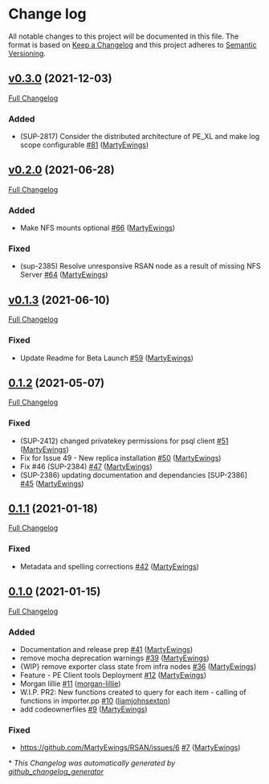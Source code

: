 # Change log

All notable changes to this project will be documented in this file. The format is based on [Keep a Changelog](http://keepachangelog.com/en/1.0.0/) and this project adheres to [Semantic Versioning](http://semver.org).

## [v0.3.0](https://github.com/puppetlabs/RSAN/tree/v0.3.0) (2021-12-03)

[Full Changelog](https://github.com/puppetlabs/RSAN/compare/v0.2.0...v0.3.0)

### Added

- \(SUP-2817\) Consider the distributed architecture of PE\_XL and make log scope configurable [\#81](https://github.com/puppetlabs/RSAN/pull/81) ([MartyEwings](https://github.com/MartyEwings))

## [v0.2.0](https://github.com/puppetlabs/RSAN/tree/v0.2.0) (2021-06-28)

[Full Changelog](https://github.com/puppetlabs/RSAN/compare/v0.1.3...v0.2.0)

### Added

- Make NFS mounts optional [\#66](https://github.com/puppetlabs/RSAN/pull/66) ([MartyEwings](https://github.com/MartyEwings))

### Fixed

- \(sup-2385\) Resolve unresponsive RSAN node as a result of missing NFS Server [\#64](https://github.com/puppetlabs/RSAN/pull/64) ([MartyEwings](https://github.com/MartyEwings))

## [v0.1.3](https://github.com/puppetlabs/RSAN/tree/v0.1.3) (2021-06-10)

[Full Changelog](https://github.com/puppetlabs/RSAN/compare/0.1.2...v0.1.3)

### Fixed

- Update Readme for Beta Launch [\#59](https://github.com/puppetlabs/RSAN/pull/59) ([MartyEwings](https://github.com/MartyEwings))

## [0.1.2](https://github.com/puppetlabs/RSAN/tree/0.1.2) (2021-05-07)

[Full Changelog](https://github.com/puppetlabs/RSAN/compare/0.1.1...0.1.2)

### Fixed

- \(SUP-2412\) changed privatekey permissions for psql client [\#51](https://github.com/puppetlabs/RSAN/pull/51) ([MartyEwings](https://github.com/MartyEwings))
- Fix for Issue 49 - New replica installation [\#50](https://github.com/puppetlabs/RSAN/pull/50) ([MartyEwings](https://github.com/MartyEwings))
- Fix \#46 \(SUP-2384\) [\#47](https://github.com/puppetlabs/RSAN/pull/47) ([MartyEwings](https://github.com/MartyEwings))
- \(SUP-2386\) updating documentation and dependancies \[SUP-2386\] [\#45](https://github.com/puppetlabs/RSAN/pull/45) ([MartyEwings](https://github.com/MartyEwings))

## [0.1.1](https://github.com/puppetlabs/RSAN/tree/0.1.1) (2021-01-18)

[Full Changelog](https://github.com/puppetlabs/RSAN/compare/0.1.0...0.1.1)

### Fixed

- Metadata and spelling corrections [\#42](https://github.com/puppetlabs/RSAN/pull/42) ([MartyEwings](https://github.com/MartyEwings))

## [0.1.0](https://github.com/puppetlabs/RSAN/tree/0.1.0) (2021-01-15)

[Full Changelog](https://github.com/puppetlabs/RSAN/compare/9776f5017215976a4bb2da7565482e04ef4b065b...0.1.0)

### Added

- Documentation and release prep [\#41](https://github.com/puppetlabs/RSAN/pull/41) ([MartyEwings](https://github.com/MartyEwings))
- remove mocha deprecation warnings [\#39](https://github.com/puppetlabs/RSAN/pull/39) ([MartyEwings](https://github.com/MartyEwings))
- {WIP} remove exporter class state from infra nodes [\#36](https://github.com/puppetlabs/RSAN/pull/36) ([MartyEwings](https://github.com/MartyEwings))
- Feature - PE Client tools Deployment [\#12](https://github.com/puppetlabs/RSAN/pull/12) ([MartyEwings](https://github.com/MartyEwings))
- Morgan lillie [\#11](https://github.com/puppetlabs/RSAN/pull/11) ([morgan-lillie](https://github.com/morgan-lillie))
- W.I.P. PR2: New functions created to query for each item - calling of functions in importer.pp [\#10](https://github.com/puppetlabs/RSAN/pull/10) ([liamjohnsexton](https://github.com/liamjohnsexton))
- add codeownerfiles [\#9](https://github.com/puppetlabs/RSAN/pull/9) ([MartyEwings](https://github.com/MartyEwings))

### Fixed

- https://github.com/MartyEwings/RSAN/issues/6 [\#7](https://github.com/puppetlabs/RSAN/pull/7) ([MartyEwings](https://github.com/MartyEwings))



\* *This Changelog was automatically generated by [github_changelog_generator](https://github.com/github-changelog-generator/github-changelog-generator)*
